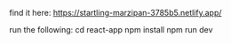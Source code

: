 find it here: https://startling-marzipan-3785b5.netlify.app/

run the following:
cd react-app
npm install
npm run dev
